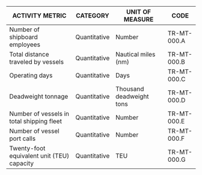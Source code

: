 | ACTIVITY METRIC | CATEGORY | UNIT OF MEASURE | CODE |
|-----------------|----------|-----------------|------|
| Number of shipboard employees | Quantitative | Number | TR-MT-000.A |
| Total distance traveled by vessels | Quantitative | Nautical miles (nm) | TR-MT-000.B |
| Operating days | Quantitative | Days | TR-MT-000.C |
| Deadweight tonnage | Quantitative | Thousand deadweight tons | TR-MT-000.D |
| Number of vessels in total shipping fleet | Quantitative | Number | TR-MT-000.E |
| Number of vessel port calls | Quantitative | Number | TR-MT-000.F |
| Twenty-foot equivalent unit (TEU) capacity | Quantitative | TEU | TR-MT-000.G |